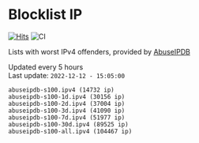 # Blocklist IP

[![Hits](https://hits.seeyoufarm.com/api/count/incr/badge.svg?url=https%3A%2F%2Fgithub.com%2Fborestad%2Fblocklist-ip%2F&count_bg=%2379C83D&title_bg=%23555555&icon=&icon_color=%23E7E7E7&title=hits&edge_flat=false)](https://hits.seeyoufarm.com)  ![CI](https://img.shields.io/github/workflow/status/borestad/blocklist-ip/CI?style=flat-square)

Lists with worst IPv4 offenders, provided by [AbuseIPDB](https://www.abuseipdb.com/)

<!-- FOOTER-PLACEHOLDER -->
Updated every 5 hours<br>
Last update: `2022-12-12 - 15:05:00`
```
abuseipdb-s100.ipv4 (14732 ip)
abuseipdb-s100-1d.ipv4 (30156 ip)
abuseipdb-s100-2d.ipv4 (37004 ip)
abuseipdb-s100-3d.ipv4 (41090 ip)
abuseipdb-s100-7d.ipv4 (51977 ip)
abuseipdb-s100-30d.ipv4 (89525 ip)
abuseipdb-s100-all.ipv4 (104467 ip)
```
